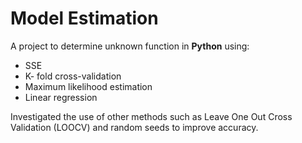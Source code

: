 # Model Estimation

A project to determine unknown function in **Python** using: 
* SSE
* K- fold cross-validation
* Maximum likelihood estimation
* Linear regression 

Investigated the use of other methods such as Leave One Out Cross Validation (LOOCV) and random seeds to improve accuracy.

